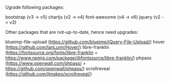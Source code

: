 Ugrade following packages:

bootstrap (v3 -> v5)
chartjs (v2 -> v4)
font-awesome (v4 -> v6)
jquery (v2 -> v3)


Other packages that are not-up-to-date, hence need upgrades:

blueimp-file-upload (https://github.com/blueimp/jQuery-File-Upload/)
hover (https://github.com/IanLunn/Hover/)
libre-franklin (https://fontsource.org/fonts/libre-franklin + https://www.npmjs.com/package/@fontsource/libre-franklin/)
phpass (https://www.openwall.com/phpass/ + https://github.com/openwall/phpass/)
scrollreveal (https://github.com/jlmakes/scrollreveal/)
